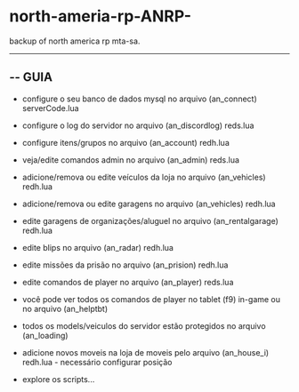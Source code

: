 # north-ameria-rp-ANRP-
backup of north america rp mta-sa.

----------------------------------------------------------------------------------------
-- GUIA
----------------------------------------------------------------------------------------

- configure o seu banco de dados mysql no arquivo (an_connect) serverCode.lua

- configure o log do servidor no arquivo (an_discordlog) reds.lua

- configure itens/grupos no arquivo (an_account) redh.lua

- veja/edite comandos admin no arquivo (an_admin) reds.lua

- adicione/remova ou edite veículos da loja no arquivo (an_vehicles) redh.lua

- adicione/remova ou edite garagens no arquivo (an_vehicles) redh.lua

- edite garagens de organizações/aluguel no arquivo (an_rentalgarage) redh.lua

- edite blips no arquivo (an_radar) redh.lua

- edite missões da prisão no arquivo (an_prision) redh.lua

- edite comandos de player no arquivo (an_player) reds.lua

- você pode ver todos os comandos de player no tablet (f9) in-game ou no arquivo (an_helptbt)

- todos os models/veiculos do servidor estão protegidos no arquivo (an_loading)

- adicione novos moveis na loja de moveis pelo arquivo (an_house_i) redh.lua - necessário configurar posição

- explore os scripts...
